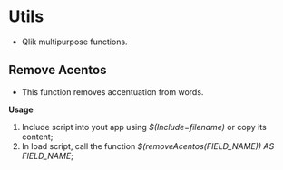 # Utils
- Qlik multipurpose functions.

## Remove Acentos
- This function removes accentuation from words.

**Usage**
1. Include script into yout app using *$(Include=filename)* or copy its content;
2. In load script, call the function *$(removeAcentos(FIELD_NAME)) AS FIELD_NAME*;
